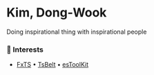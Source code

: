 # Kim, Dong-Wook

Doing inspirational thing with inspirational people

### 🧠 Interests

- [FxTS](https://github.com/marpple/FxTS) •  [TsBelt](https://github.com/mobily/ts-belt) • [esToolKit](https://github.com/toss/es-toolkit) 

